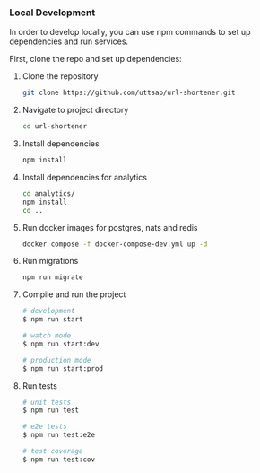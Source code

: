 ### Local Development

In order to develop locally, you can use npm commands to set up dependencies and run services.

First, clone the repo and set up dependencies:

1. Clone the repository
   ```bash
   git clone https://github.com/uttsap/url-shortener.git
   ```
2. Navigate to project directory
   ```bash
   cd url-shortener
   ```
3. Install dependencies
   ```bash
   npm install
   ```
4. Install dependencies for analytics
   ```bash
   cd analytics/
   npm install
   cd ..
   ```
5. Run docker images for postgres, nats and redis
   ```bash
   docker compose -f docker-compose-dev.yml up -d
   ```
6. Run migrations
   ```bash
   npm run migrate
   ```
7. Compile and run the project

   ```bash
   # development
   $ npm run start

   # watch mode
   $ npm run start:dev

   # production mode
   $ npm run start:prod
   ```

8. Run tests

   ```bash
   # unit tests
   $ npm run test

   # e2e tests
   $ npm run test:e2e

   # test coverage
   $ npm run test:cov
   ```
